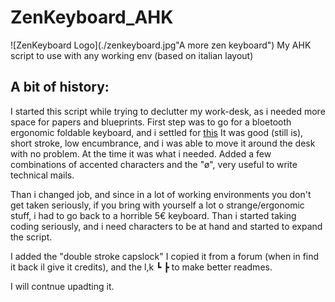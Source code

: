 # ZenKeyboard_AHK
![ZenKeyboard Logo](./zenkeyboard.jpg"A more zen keyboard")
My AHK script to use with any working env (based on italian layout)

## A bit of history:

I started this script while trying to declutter my work-desk, as i needed more space for papers and blueprints. First step was to go for a bloetooth ergonomic foldable keyboard, and i settled for [this](https://www.amazon.it/gp/product/B07BNB6R7G/ref=ppx_yo_dt_b_search_asin_title?ie=UTF8&th=1)
It was good (still is), short stroke, low encumbrance, and i was able to move it around the desk with no problem. At the time it was what i needed. Added a few combinations of accented characters and the "ø", very useful to write technical mails.

Than i changed job, and since in a lot of working environments you don't get taken seriously, if you bring with yourself a lot o strange/ergonomic stuff, i had to go back to a horrible 5€ keyboard. Than i started taking coding seriously, and i need characters to be at hand and started to expand the script.

I added the "double stroke capslock" I copied it from a forum (when in find it back il give it credits), and the l,k ┗ ┣ to make better readmes.

I will contnue upadting it.
